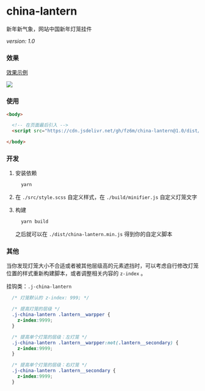 # china-lantern

新年新气象，网站中国新年灯笼挂件

*version: 1.0*

### 效果

[效果示例](http://fz6m.github.io/china-lantern/)

![](https://cdn.jsdelivr.net/gh/fz6m/Private-picgo@moe/img/20210101051855.png)

### 使用

```html
<body>

  <!-- 在页面最后引入 -->
  <script src="https://cdn.jsdelivr.net/gh/fz6m/china-lantern@1.0/dist/china-lantern.min.js"></script>

</body>
```

### 开发

1. 安装依赖

    ```bash
      yarn
    ```

2. 在 `./src/style.scss` 自定义样式，在 `./build/minifier.js` 自定义灯笼文字

3. 构建

    ```bash
      yarn build
    ```
    
    之后就可以在 `./dist/china-lantern.min.js` 得到你的自定义脚本

### 其他

当你发现灯笼大小不合适或者被其他层级高的元素遮挡时，可以考虑自行修改灯笼位置的样式重新构建脚本，或者调整相关内容的 `z-index` 。

挂钩类：`.j-china-lantern`

```css
  /* 灯笼默认的 z-index: 999; */

  /* 提高灯笼的层级 */
  .j-china-lantern .lantern__warpper {
    z-index:9999;
  }

  /* 提高单个灯笼的层级：左灯笼 */
  .j-china-lantern .lantern__warpper:not(.lantern__secondary) {
    z-index:9999;
  }

  /* 提高单个灯笼的层级：右灯笼 */
  .j-china-lantern .lantern__secondary {
    z-index:9999;
  }
```
